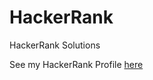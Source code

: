 # HackerRank
HackerRank Solutions

See my HackerRank Profile [here](https://www.hackerrank.com/jjoshkan)
